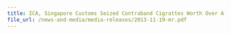```yaml
---
title: ICA, Singapore Customs Seized Contraband Cigrattes Worth Over A Million Dollars  
file_url: /news-and-media/media-releases/2013-11-19-mr.pdf
---
```

